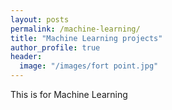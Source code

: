 ```yaml
---
layout: posts
permalink: /machine-learning/
title: "Machine Learning projects"
author_profile: true
header:
  image: "/images/fort point.jpg"
---
```


This is for Machine Learning
